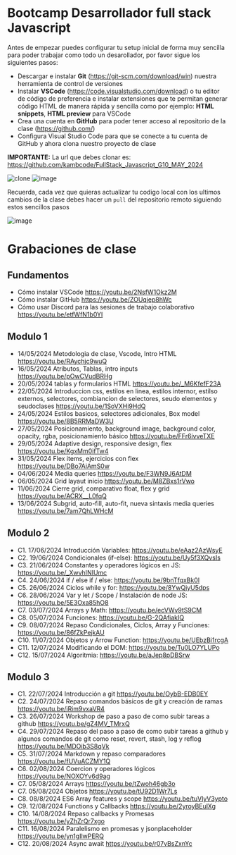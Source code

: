# Bootcamp Desarrollador full stack Javascript

Antes de empezar puedes configurar tu setup inicial de forma muy sencilla para poder trabajar como todo un desarollador, por favor sigue los siguientes pasos:

- Descargar e instalar **Git** (https://git-scm.com/download/win) nuestra herramienta de control de versiones
- Instalar **VSCode** (https://code.visualstudio.com/download) o tu editor de código de preferencia e instalar extensiones que te permitan generar código HTML de manera rápida y sencilla como por ejemplo: **HTML snippets**, **HTML preview** para VSCode
- Crea una cuenta en **GitHub** para poder tener acceso al repositorio de la clase (https://github.com/)
- Configura Visual Studio Code para que se conecte a tu cuenta de GitHub y ahora clona nuestro proyecto de clase

**IMPORTANTE:** La url que debes clonar es: https://github.com/kambcode/FullStack_Javascript_G10_MAY_2024

![clone](https://github.com/kambcode/FullStack_Javascript_G3_2023_09_04/assets/137812574/b49be206-5c67-40e8-a567-bdd957c549eb)
![image](https://github.com/KamiloMontoya/kambcode_g1/assets/11945476/ca0ce2ad-72ec-431d-b3e1-55b84c64ec13)

Recuerda, cada vez que quieras actualizar tu codigo local con los ultimos cambios de la clase debes hacer un `pull` del repositorio remoto siguiendo estos sencillos pasos

![image](https://github.com/KamiloMontoya/kambcode_g1/assets/11945476/8d8f7da6-aa4c-4d67-9dec-59cd360bda0f)

# Grabaciones de clase

## Fundamentos

- Cómo instalar VSCode https://youtu.be/2NsfW1Okz2M
- Cómo instalar GitHub https://youtu.be/ZOUqjep8hWc
- Cómo usar Discord para las sesiones de trabajo colaborativo https://youtu.be/etfWfN1b0YI

## Modulo 1

- 14/05/2024 Metodologia de clase, Vscode, Intro HTML https://youtu.be/RAychjc9wuQ
- 16/05/2024 Atributos, Tablas, intro inputs https://youtu.be/pOwCVudBRHg
- 20/05/2024 tablas y formularios HTML https://youtu.be/_M6KfefF23A
- 22/05/2024 Introduccion css, estilos en linea, estilos internor, estilso externos, selectores, combiancion de selectores, seudo elementos y seudoclases https://youtu.be/1SoVXHi9HdQ
- 24/05/2024 Estilos basicos, selectores adicionales, Box model https://youtu.be/8B5RRMaDW3U
- 27/05/2024 Posicionamiento, background image, background color, opacity, rgba, posicionamiento básico https://youtu.be/FFr6ivveTXE
- 29/05/2024 Adaptive design, responsive design, flex https://youtu.be/KgxMm0ifTw4
- 31/05/2024 Flex items, ejercicios con flex https://youtu.be/DBo7AiAmS0w
- 04/06/2024 Media queries https://youtu.be/F3WN9J6AtDM
- 06/05/2024 Grid layaut inicio https://youtu.be/M8ZBxs1rVwo
- 11/06/2024 Cierre grid, comparativo float, flex y grid https://youtu.be/ACRX__L0fqQ
- 13/06/2024 Subgrid, auto-fill, auto-fit, nueva sintaxis media queries https://youtu.be/7am7QhLWHcM

## Modulo 2

- C1. 17/06/2024 Introducción Variables: https://youtu.be/eAaz2AzWsyE
- C2. 19/06/2024 Condicionales (if-else): https://youtu.be/Uy5f3XQvsIs
- C3. 21/06/2024 Constantes y operadores lógicos en JS: https://youtu.be/_XwvhINIUmc
- C4. 24/06/2024 if / else if / else: https://youtu.be/9bnTfqxBk0I 
- C5. 26/06/2024 Ciclos while y for: https://youtu.be/8YwQjyU5dps
- C6. 28/06/2024 Var y let / Scope / Instalación de node JS: https://youtu.be/5E3Oxa85hO8
- C7. 03/07/2024 Arrays y Math: https://youtu.be/ecVWv9tS9CM
- C8. 05/07/2024 Funciones: https://youtu.be/G-2QAfiakIQ
- C9. 08/07/2024 Repaso Condicionales, Ciclos, Array y Funciones: https://youtu.be/86fZkPejkAU
- C10. 11/07/2024 Objetos y Arrow Function: https://youtu.be/UEbzBi1rcgA
- C11. 12/07/2024 Modificando el DOM: https://youtu.be/Tu0LO7YLUPo
- C12. 15/07/2024 Algoritmia: https://youtu.be/aJep8pDBSrw

## Modulo 3

- C1. 22/07/2024 Introducción a git https://youtu.be/OybB-EDB0EY
- C2. 24/07/2024 Repaso comandos básicos de git y creación de ramas https://youtu.be/iRim9vxaVR4
- C3. 26/07/2024 Workshop de paso a paso de como subir tareas a github https://youtu.be/gZ4MV_TMrxQ
- C4. 29/07/2024 Repaso del paso a paso de como subir tareas a github y algunos comandos de git como reset, revert, stash, log y reflog https://youtu.be/MDOib3S8qVk
- C5. 31/07/2024 Markdown y repaso comparadores https://youtu.be/fUVuACZMY1Q
- C6. 02/08/2024 Coercion y operadores lógicos https://youtu.be/NOXOYv6d9ag
- C7. 05/08/2024 Arrays https://youtu.be/tZwoh46gb3o
- C7. 05/08/2024 Objetos https://youtu.be/tU92D1Wr7Ls
- C8. 08/8/2024 ES6 Array features y scope https://youtu.be/tuVlyV3ypto
- C9. 12/08/2024 Functions y Callbacks https://youtu.be/2yroyBEulXg
- C10. 14/08/2024 Repaso callbacks y Promesas https://youtu.be/yZhZrQr7xgo
- C11. 16/08/2024 Paralelismo en promesas y jsonplaceholder https://youtu.be/yn1gIlwPERQ
- C12. 20/08/2024 Async await https://youtu.be/r07vBsZxnYc
